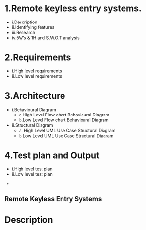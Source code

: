 # 1.Remote keyless entry systems.
  * i.Description
  * ii.Identifying features
  * iii.Research
  * iv.5W’s & 1H and S.W.O.T analysis
# 2.Requirements
  * i.High level requirements
  * ii.Low level requirements
# 3.Architecture                                                                                       
  * i.Behavioural Diagram
      * a.High Level Flow chart Behavioural Diagram
      * b.Low Level Flow chart Behavioural Diagram
  * ii.Structural Diagram
      * a. High Level UML Use Case Structural Diagram
      * b  Low Level UML Use Case Structural Diagram
# 4.Test plan and Output
  * i.High level test plan
  * ii.Low level test plan





-
















## Remote Keyless Entry Systems
# Description


